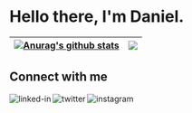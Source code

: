 # Hello there, I'm Daniel.

| <a href="https://github.com/terdanny1/github-readme-stats"><img align="center" src="https://github-readme-stats.vercel.app/api?username=terdanny1&show_icons=true&include_all_commits=true&theme=aura&hide_border=true" alt="Anurag's github stats" /></a> | <a href="https://github.com/terdanny1/github-readme-stats"><img align="center" src="https://github-readme-stats.vercel.app/api/top-langs/?username=terdanny1&layout=compact&theme=aura&hide_border=true" /></a> |
| ------------- | ------------- |

<!-- [![GitHub Streak](http://github-readme-streak-stats.herokuapp.com?user=terdanny1&theme=tokyonight&date_format=M%20j%5B%2C%20Y%5D)](https://git.io/streak-stats)   -->

## Connect with me

[<img align="left" alt="linked-in" src="https://img.shields.io/badge/linkedin-%230077B5.svg?&style=for-the-badge&logo=linkedin&logoColor=white" />](https://www.linkedin.com/in/danielterhemen/)
[<img align="left" alt="twitter" src="https://img.shields.io/badge/twitter-%231877F2.svg?&style=for-the-badge&logo=twitter&logoColor=white" />](https://twitter.com/terdanconcept)
[<img align="left" alt="instagram" src="https://img.shields.io/badge/instagram-%231877F2.svg?&style=for-the-badge&logo=instagram&logoColor=white" />](https://instagram.com/terdanconcept)

<!--
**Terdanny1/Terdanny1** is a ✨ _special_ ✨ repository because its `README.md` (this file) appears on your GitHub profile.

Here are some ideas to get you started:

- 🔭 I’m currently working on ...
- 🌱 I’m currently learning ...
- 👯 I’m looking to collaborate on ...
- 🤔 I’m looking for help with ...
- 💬 Ask me about ...
- 📫 How to reach me: ...
- 😄 Pronouns: ...
- ⚡ Fun fact: ...
-->
